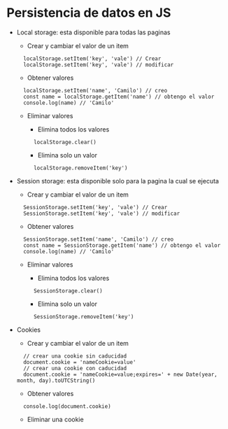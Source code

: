 # Persistencia de datos en JS

- Local storage: esta disponible para todas las paginas

  - Crear y cambiar el valor de un item

  ```
    localStorage.setItem('key', 'vale') // Crear
    localStorage.setItem('key', 'vale') // modificar
  ```

  - Obtener valores

  ```
    localStorage.setItem('name', 'Camilo') // creo
    const name = localStorage.getItem('name') // obtengo el valor
    console.log(name) // 'Camilo'
  ```

  - Eliminar valores

    - Elimina todos los valores

    ```
      localStorage.clear()
    ```

    - Elimina solo un valor

    ```
      localStorage.removeItem('key')
    ```

- Session storage: esta disponible solo para la pagina la cual se ejecuta

  - Crear y cambiar el valor de un item

  ```
    SessionStorage.setItem('key', 'vale') // Crear
    SessionStorage.setItem('key', 'vale') // modificar
  ```

  - Obtener valores

  ```
    SessionStorage.setItem('name', 'Camilo') // creo
    const name = SessionStorage.getItem('name') // obtengo el valor
    console.log(name) // 'Camilo'
  ```

  - Eliminar valores

    - Elimina todos los valores

    ```
      SessionStorage.clear()
    ```

    - Elimina solo un valor

    ```
      SessionStorage.removeItem('key')
    ```

- Cookies

  - Crear y cambiar el valor de un item

  ```
    // crear una cookie sin caducidad
    document.cookie = 'nameCookie=value'
    // crear una cookie con caducidad
    document.cookie = 'nameCookie=value;expires=' + new Date(year, month, day).toUTCString()
  ```

  - Obtener valores

  ```
    console.log(document.cookie)
  ```

  - Eliminar una cookie

  ```
  ```